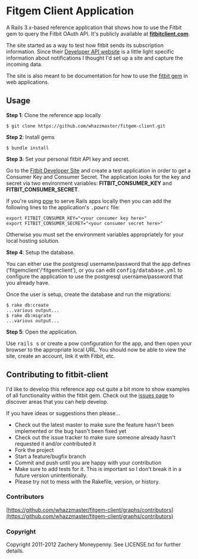 # Fitgem Client Application

A Rails 3.x-based reference application that shows how to use the Fitbit gem to query the Fitbit OAuth API. It's publicly available at **[fitbitclient.com](http://fitbitclient.com)**.

The site started as a way to test how fitbit sends its subscription information.  Since their [Developer API website](http://wiki.fitbit.com/display/API/Subscriptions-API) is a little light specific information about notifications I thought I'd set up a site and capture the incoming data.

The site is also meant to be documentation for how to use the [fitbit gem](https://github.com/whazzmaster/fitbit) in web applications.

## Usage

**Step 1**: Clone the reference app locally

~~~~
$ git clone https://github.com/whazzmaster/fitgem-client.git
~~~~

**Step 2**: Install gems

~~~~
$ bundle install
~~~~

**Step 3**: Set your personal fitbit API key and secret.

Go to the [Fitbit Developer Site](http://dev.fitbit.com) and create a test application in order to get a Consumer Key and Consumer Secret. The application looks for the key and secret via two environment variables: **FITBIT\_CONSUMER\_KEY** and **FITBIT\_CONSUMER\_SECRET**.

If you're using [pow](http://pow.cx) to serve Rails apps locally then you can add the following lines to the application's <tt>.powrc</tt> file:

~~~~
export FITBIT_CONSUMER_KEY="<your consumer key here>"
export FITBIT_CONSUMER_SECRET="<your consumer secret here>"
~~~~

Otherwise you must set the environment variables appropriately for your local hosting solution.

**Step 4**: Setup the database.

You can either use the postgresql username/password that the app defines ('fitgemclient'/'fitgemclient'), or you can edit <tt>config/database.yml</tt> to configure the application to use the postgresql username/password that you already have.

Once the user is setup, create the database and run the migrations:

~~~~
$ rake db:create
...various output...
$ rake db:migrate
...various output...
~~~~

**Step 5**: Open the application.

Use <tt>rails s</tt> or create a pow configuration for the app, and then open your browser to the appropriate local URL.  You should now be able to view the site, create an account, link it with Fitbit, etc.

##  Contributing to fitbit-client

I'd like to develop this reference app out quite a bit more to show examples of all functionality within the fitbit gem.  Check out the [issues page](https://github.com/whazzmaster/fitgem-client/issues) to discover areas that you can help develop.

If you have ideas or suggestions then please...

* Check out the latest master to make sure the feature hasn't been implemented or the bug hasn't been fixed yet
* Check out the issue tracker to make sure someone already hasn't requested it and/or contributed it
* Fork the project
* Start a feature/bugfix branch
* Commit and push until you are happy with your contribution
* Make sure to add tests for it. This is important so I don't break it in a future version unintentionally.
* Please try not to mess with the Rakefile, version, or history.

### Contributors

[https://github.com/whazzmaster/fitgem-client/graphs/contributors](https://github.com/whazzmaster/fitgem-client/graphs/contributors)

### Copyright

Copyright 2011-2012 Zachery Moneypenny. See LICENSE.txt for further details.
